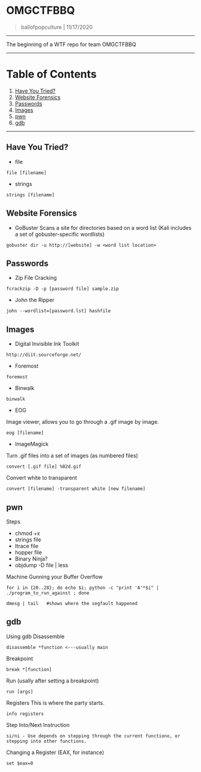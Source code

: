 OMGCTFBBQ
===============

> ballofpopculture | 11/17/2020

--------------------------

The beginning of a WTF repo for team OMGCTFBBQ

---------------
# Table of Contents

1. [Have You Tried?](#have-you-tried)
2. [Website Forensics](#website-forensics)
3. [Passwords](#passwords)
4. [Images](#images)
5. [pwn](#pwn)
6. [gdb](#gdb)
---------------

Have You Tried?
-----------------------
* file
```
file [filename]
```

* strings
```
strings [filename]
```

Website Forensics
-----------------------

* GoBuster
Scans a site for directories based on a word list (Kali includes a set of gobuster-specific wordlists)
```
gobuster dir -u http://[website] -w <word list location>
```

Passwords
-----------------------

* Zip File Cracking
```
fcrackzip -D -p [password file] sample.zip
```

* John the Ripper
```
john --wordlist=[password.lst] hashfile
```

Images
-----------------------
* Digital Invisible Ink Toolkit
```
http://diit.sourceforge.net/
```
* Foremost
```
foremost
```
* Binwalk
```
binwalk
````

* EOG

Image viewer, allows you to go through a .gif image by image.
```
eog [filename]
```

* ImageMagick

Turn .gif files into a set of images (as numbered files)
```
convert [.gif file] %02d.gif
```

Convert white to transparent
```
convert [filename] -transparent white [new filename]
```

pwn
-----------------------

Steps
* chmod +x
* strings file
* ltrace file
* hopper file
* Binary Ninja?
* objdump -D file | less

Machine Gunning your Buffer Overflow
```
for i in {20..28}; do echo $i; python -c "print 'A'*$i" | ./program_to_run_against ; done
```
```
dmesg | tail   #shows where the segfault happened
````


gdb
-----------------------
Using gdb
Disassemble
```
disassemble *function <---usually main
```

Breakpoint
```
break *[function]
```
Run (usally after setting a breakpoint)
```
run [args]
```
Registers
This is where the party starts.
```
info registers
```
Step Into/Next Instruction
```
si/ni - Use depends on stepping through the current functiono, or stepping into other functions.
```
Changing a Register (EAX, for instance)
```
set $eax=0
```

